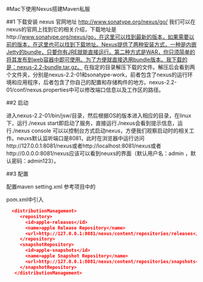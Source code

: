 #Mac下使用Nexus搭建Maven私服

##1 下载安装
nexus 官网地址 http://www.sonatype.org/nexus/go/
	我们可以在nexus的官网上找到它的相关介绍，下载地址是http://www.sonatype.org/nexus/go，在这里可以找到最新的版本，如果需要以前的版本，在这里也可以找到下载地址。Nexus提供了两种安装方式，一种是内嵌Jetty的bundle，只要你有JRE就能直接运行。第二种方式是WAR，你只须简单的将其发布到web容器中即可使用。为了方便就直接选用bundle版本。我下载的是：nexus-2.2-bundle.tar.gz。
	在指定的目录解压下载的文件。解压后会看到两个文件夹，分别是nexus-2.2-01和sonatype-work，前者包含了nexus的运行环境和应用程序，后者包含了你自己的配置和存储构件的地方。nexus-2.2-01/conf/nexus.properties中可以修改端口信息以及工作区的路径。

##2 启动

   进入nexus-2.2-01/bin/jsw/目录，然后根据OS的版本进入相应的目录，在linux下，运行./nexus start即启动了服务，直接运行./nexus会看到提示信息，运行./nexus console 可以以控制台方式启动nexus，方便我们观察启动时的相关工作。neuxs默认监听端口是8081，此时在浏览器中运行访问http://127.0.0.1:8081/nexus或者http://localhost:8081/nexus或者http://0.0.0.0:8081/nexus应该可以看到neuxs的界面（默认用户名：admin ，默认密码：admin123）。
   
##3 配置

   配置maven setting.xml 参考项目中的
   
   pom.xml中引入
   ```json
	 <distributionManagement>
	    <repository>
	      <id>apple-releases</id>
	      <name>apple Release Repository</name>
	      <url>http://127.0.0.1:8081/nexus/content/repositories/releases</url>
	    </repository>
	    <snapshotRepository>
	      <id>apple-snapshots</id>
	      <name>apple Snapshot Repository</name>
	      <url>http://127.0.0.1:8081/nexus/content/repositories/snapshots</url>
	    </snapshotRepository>
	  </distributionManagement>
   ```


   

